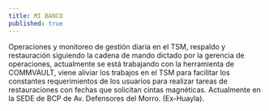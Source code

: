 ```yaml
---
title: MI BANCO 
published: true
---
```


Operaciones y monitoreo de gestión diaria en el TSM, respaldo y restauración siguiendo la cadena de mando dictado por la gerencia de operaciones, actualmente se está trabajando con la herramienta de COMMVAULT, viene aliviar los trabajos en el TSM para facilitar los constantes requerimientos de los usuarios para realizar tareas de restauraciones con fechas que solicitan cintas magnéticas. Actualmente en la SEDE de BCP de Av. Defensores del Morro. (Ex-Huayla).
